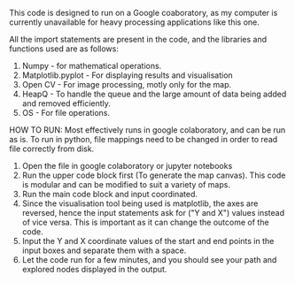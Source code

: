 This code is designed to run on a Google coaboratory, as my computer is currently unavailable for heavy processing applications like this one.

All the import statements are present in the code, and the libraries and functions used are as follows:
1. Numpy - for mathematical operations.
2. Matplotlib.pyplot - For displaying results and visualisation
3. Open CV - For image processing, motly only for the map.
4. HeapQ - To handle the queue and the large amount of data being added and removed efficiently.
5. OS - For file operations.


HOW TO RUN:
Most effectively runs in google colaboratory, and can be run as is. To run in python, file mappings need to be changed in order to read file correctly from disk.
1. Open the file in google colaboratory or jupyter notebooks
2. Run the upper code block first (To generate the map canvas). This code is modular and can be modified to suit a variety of maps.
3. Run the main code block and input coordinated.
4. Since the visualisation tool being used is matplotlib, the axes are reversed, hence the input statements ask for ("Y and X") values instead of vice versa. This is important as it can change the outcome of the code.
5. Input the Y and X coordinate values of the start and end points in the input boxes and separate them with a space.
6. Let the code run for a few minutes, and you should see your path and explored nodes displayed in the output.

